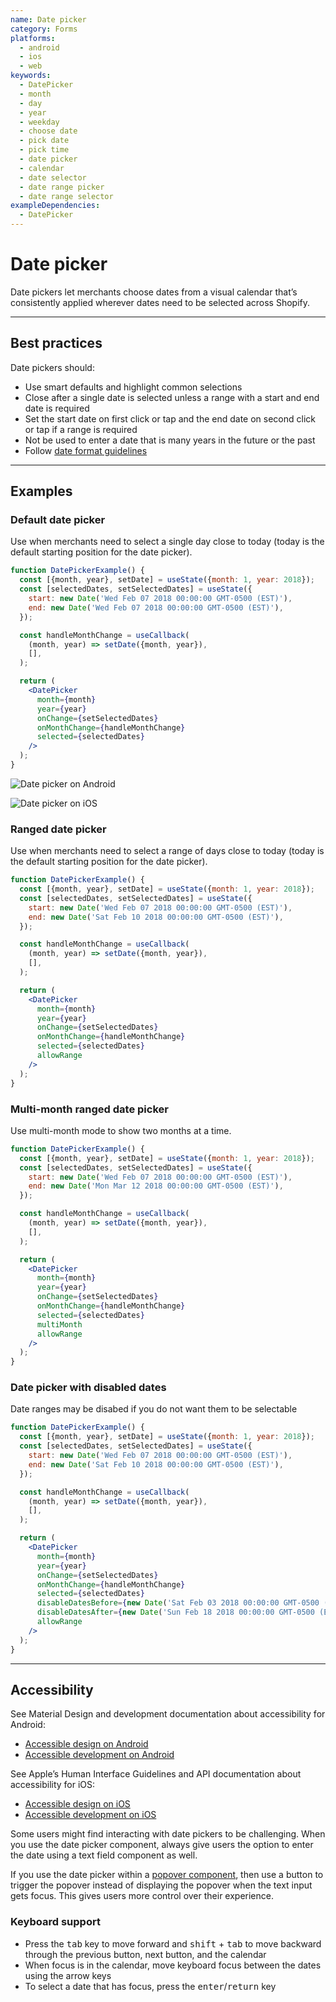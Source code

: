 ```yaml
---
name: Date picker
category: Forms
platforms:
  - android
  - ios
  - web
keywords:
  - DatePicker
  - month
  - day
  - year
  - weekday
  - choose date
  - pick date
  - pick time
  - date picker
  - calendar
  - date selector
  - date range picker
  - date range selector
exampleDependencies:
  - DatePicker
---
```


# Date picker

Date pickers let merchants choose dates from a visual calendar that’s
consistently applied wherever dates need to be selected across Shopify.

---

## Best practices

Date pickers should:

- Use smart defaults and highlight common selections
- Close after a single date is selected unless a range with a start and end date is required
- Set the start date on first click or tap and the end date on second click or tap if a range
  is required
- Not be used to enter a date that is many years in the future or the past
- Follow [date format guidelines](https://polaris.shopify.com/content/grammar-and-mechanics#section-dates-numbers-and-addresses)

---

## Examples

### Default date picker

Use when merchants need to select a single day close to today (today is the default starting position for the date picker).

```jsx
function DatePickerExample() {
  const [{month, year}, setDate] = useState({month: 1, year: 2018});
  const [selectedDates, setSelectedDates] = useState({
    start: new Date('Wed Feb 07 2018 00:00:00 GMT-0500 (EST)'),
    end: new Date('Wed Feb 07 2018 00:00:00 GMT-0500 (EST)'),
  });

  const handleMonthChange = useCallback(
    (month, year) => setDate({month, year}),
    [],
  );

  return (
    <DatePicker
      month={month}
      year={year}
      onChange={setSelectedDates}
      onMonthChange={handleMonthChange}
      selected={selectedDates}
    />
  );
}
```

<!-- content-for: android -->

![Date picker on Android](/public_images/components/DatePicker/android/default@2x.png)

<!-- /content-for -->

<!-- content-for: ios -->

![Date picker on iOS](/public_images/components/DatePicker/ios/default@2x.png)

<!-- /content-for -->

### Ranged date picker

Use when merchants need to select a range of days close to today (today is the default starting position for the date picker).

```jsx
function DatePickerExample() {
  const [{month, year}, setDate] = useState({month: 1, year: 2018});
  const [selectedDates, setSelectedDates] = useState({
    start: new Date('Wed Feb 07 2018 00:00:00 GMT-0500 (EST)'),
    end: new Date('Sat Feb 10 2018 00:00:00 GMT-0500 (EST)'),
  });

  const handleMonthChange = useCallback(
    (month, year) => setDate({month, year}),
    [],
  );

  return (
    <DatePicker
      month={month}
      year={year}
      onChange={setSelectedDates}
      onMonthChange={handleMonthChange}
      selected={selectedDates}
      allowRange
    />
  );
}
```

### Multi-month ranged date picker

Use multi-month mode to show two months at a time.

```jsx
function DatePickerExample() {
  const [{month, year}, setDate] = useState({month: 1, year: 2018});
  const [selectedDates, setSelectedDates] = useState({
    start: new Date('Wed Feb 07 2018 00:00:00 GMT-0500 (EST)'),
    end: new Date('Mon Mar 12 2018 00:00:00 GMT-0500 (EST)'),
  });

  const handleMonthChange = useCallback(
    (month, year) => setDate({month, year}),
    [],
  );

  return (
    <DatePicker
      month={month}
      year={year}
      onChange={setSelectedDates}
      onMonthChange={handleMonthChange}
      selected={selectedDates}
      multiMonth
      allowRange
    />
  );
}
```

### Date picker with disabled dates

Date ranges may be disabed if you do not want them to be selectable

```jsx
function DatePickerExample() {
  const [{month, year}, setDate] = useState({month: 1, year: 2018});
  const [selectedDates, setSelectedDates] = useState({
    start: new Date('Wed Feb 07 2018 00:00:00 GMT-0500 (EST)'),
    end: new Date('Sat Feb 10 2018 00:00:00 GMT-0500 (EST)'),
  });

  const handleMonthChange = useCallback(
    (month, year) => setDate({month, year}),
    [],
  );

  return (
    <DatePicker
      month={month}
      year={year}
      onChange={setSelectedDates}
      onMonthChange={handleMonthChange}
      selected={selectedDates}
      disableDatesBefore={new Date('Sat Feb 03 2018 00:00:00 GMT-0500 (EST)')}
      disableDatesAfter={new Date('Sun Feb 18 2018 00:00:00 GMT-0500 (EST)')}
      allowRange
    />
  );
}
```

---

## Accessibility

<!-- content-for: android -->

See Material Design and development documentation about accessibility for Android:

- [Accessible design on Android](https://material.io/design/usability/accessibility.html)
- [Accessible development on Android](https://developer.android.com/guide/topics/ui/accessibility/)

<!-- /content-for -->

<!-- content-for: ios -->

See Apple’s Human Interface Guidelines and API documentation about accessibility for iOS:

- [Accessible design on iOS](https://developer.apple.com/design/human-interface-guidelines/ios/app-architecture/accessibility/)
- [Accessible development on iOS](https://developer.apple.com/accessibility/ios/)

<!-- /content-for -->

<!-- content-for: web -->

Some users might find interacting with date pickers to be challenging. When you use the date picker component, always give users the option to enter the date using a text field component as well.

If you use the date picker within a [popover component](/components/overlays/popover), then use a button to trigger the popover instead of displaying the popover when the text input gets focus. This gives users more control over their experience.

### Keyboard support

- Press the <kbd>tab</kbd> key to move forward and <kbd>shift</kbd> + <kbd>tab</kbd> to move backward through the previous button, next button, and the calendar
- When focus is in the calendar, move keyboard focus between the dates using the arrow keys
- To select a date that has focus, press the <kbd>enter</kbd>/<kbd>return</kbd> key

<!-- /content-for -->
